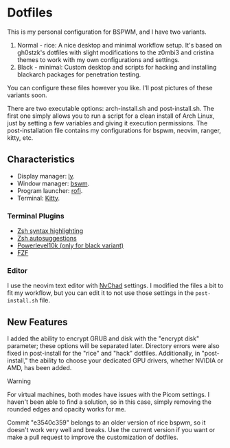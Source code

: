 # Dotfiles

This is my personal configuration for BSPWM, and I have two variants.

1. Normal - rice: A nice desktop and minimal workflow setup. It's based on gh0stzk's dotfiles with slight modifications to the z0mbi3 and cristina themes to work with my own configurations and settings.
2. Black - minimal: Custom desktop and scripts for hacking and installing blackarch packages for penetration testing.

You can configure these files however you like. I'll post pictures of these variants soon.

There are two executable options: arch-install.sh and post-install.sh. The first one simply allows you to run a script for a clean install of Arch Linux, just by setting a few variables and giving it execution permissions. The post-installation file contains my configurations for bspwm, neovim, ranger, kitty, etc.

## Characteristics

- Display manager: [ly](https://github.com/fairyglade/ly).
- Window manager: [bswm](https://github.com/baskerville/bspwm).
- Program launcher: [rofi](https://github.com/adi1090x/rofi).
- Terminal: [Kitty](https://github.com/kovidgoyal/kitty).

### Terminal Plugins

- [Zsh syntax highlighting](https://github.com/zsh-users/zsh-syntax-highlighting)
- [Zsh autosuggestions](https://github.com/zsh-users/zsh-autosuggestions)
- [Powerlevel10k (only for black variant)](https://github.com/romkatv/powerlevel10k)
- [FZF](https://github.com/junegunn/fzf)

### Editor

I use the neovim text editor with [NvChad](https://nvchad.com/) settings. I modified the files a bit to fit my workflow, but you can edit it to not use those settings in the `post-install.sh` file.

## New Features

I added the ability to encrypt GRUB and disk with the "encrypt disk" parameter; these options will be separated later. Directory errors were also fixed in post-install for the "rice" and "hack" dotfiles. Additionally, in "post-install," the ability to choose your dedicated GPU drivers, whether NVIDIA or AMD, has been added.

> [!Warning]
> For virtual machines, both modes have issues with the Picom settings. I haven't been able to find a solution, so in this case, simply removing the rounded edges and opacity works for me.
>
> Commit "e3540c359" belongs to an older version of rice bspwm, so it doesn't work very well and breaks. Use the current version if you want or make a pull request to improve the customization of dotfiles.
